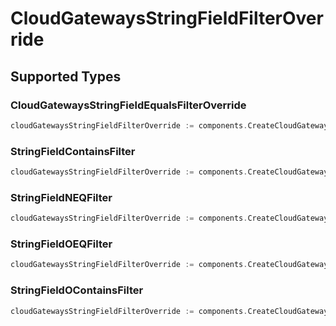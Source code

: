 # CloudGatewaysStringFieldFilterOverride


## Supported Types

### CloudGatewaysStringFieldEqualsFilterOverride

```go
cloudGatewaysStringFieldFilterOverride := components.CreateCloudGatewaysStringFieldFilterOverrideCloudGatewaysStringFieldEqualsFilterOverride(components.CloudGatewaysStringFieldEqualsFilterOverride{/* values here */})
```

### StringFieldContainsFilter

```go
cloudGatewaysStringFieldFilterOverride := components.CreateCloudGatewaysStringFieldFilterOverrideStringFieldContainsFilter(components.StringFieldContainsFilter{/* values here */})
```

### StringFieldNEQFilter

```go
cloudGatewaysStringFieldFilterOverride := components.CreateCloudGatewaysStringFieldFilterOverrideStringFieldNEQFilter(components.StringFieldNEQFilter{/* values here */})
```

### StringFieldOEQFilter

```go
cloudGatewaysStringFieldFilterOverride := components.CreateCloudGatewaysStringFieldFilterOverrideStringFieldOEQFilter(components.StringFieldOEQFilter{/* values here */})
```

### StringFieldOContainsFilter

```go
cloudGatewaysStringFieldFilterOverride := components.CreateCloudGatewaysStringFieldFilterOverrideStringFieldOContainsFilter(components.StringFieldOContainsFilter{/* values here */})
```

